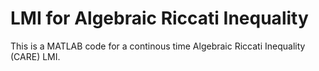 # LMI for Algebraic Riccati Inequality
This is a MATLAB code for a continous time Algebraic Riccati Inequality (CARE) LMI.  
